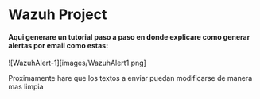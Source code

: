 # Wazuh Project
#### Aqui generare un tutorial paso a paso en donde explicare como generar alertas por email como estas:

![WazuhAlert-1][images/WazuhAlert1.png]

Proximamente hare que los textos a enviar puedan modificarse de manera mas limpia 
